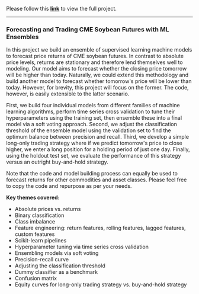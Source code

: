 Please follow this **[link](https://nbviewer.org/github/vzinkovski/forecasting_trading_futures_ml_ensembles/blob/main/forecasting_trading_soybean_futures_ml_ensembles.ipynb)** to view the full project.

---

### Forecasting and Trading CME Soybean Futures with ML Ensembles

In this project we build an ensemble of supervised learning machine models to forecast price returns of CME soybean futures. In contrast to absolute price levels, returns are stationary and therefore lend themselves well to modeling. Our model aims to forecast whether the closing price tomorrow will be higher than today. Naturally, we could extend this methodology and build another model to forecast whether tomorrow's price will be lower than today. However, for brevity, this project will focus on the former. The code, however, is easily extensible to the latter scenario.

First, we build four individual models from different families of machine learning algorithms, perform time series cross validation to tune their hyperparameters using the training set, then ensemble these into a final model via a soft voting approach. Second, we adjust the classification threshold of the ensemble model using the validation set to find the optimum balance between precision and recall. Third, we develop a simple long-only trading strategy where if we predict tomorrow's price to close higher, we enter a long position for a holding period of just one day. Finally, using the holdout test set, we evaluate the performance of this strategy versus an outright buy-and-hold strategy.

Note that the code and model building process can equally be used to forecast returns for other commodities and asset classes. Please feel free to copy the code and repurpose as per your needs.

**Key themes covered:**
- Absolute prices vs. returns
- Binary classification
- Class imbalance
- Feature engineering: return features, rolling features, lagged features, custom features
- Scikit-learn pipelines
- Hyperparameter tuning via time series cross validation
- Ensembling models via soft voting
- Precision-recall curve
- Adjusting the classification threshold
- Dummy classifier as a benchmark
- Confusion matrix
- Equity curves for long-only trading strategy vs. buy-and-hold strategy
